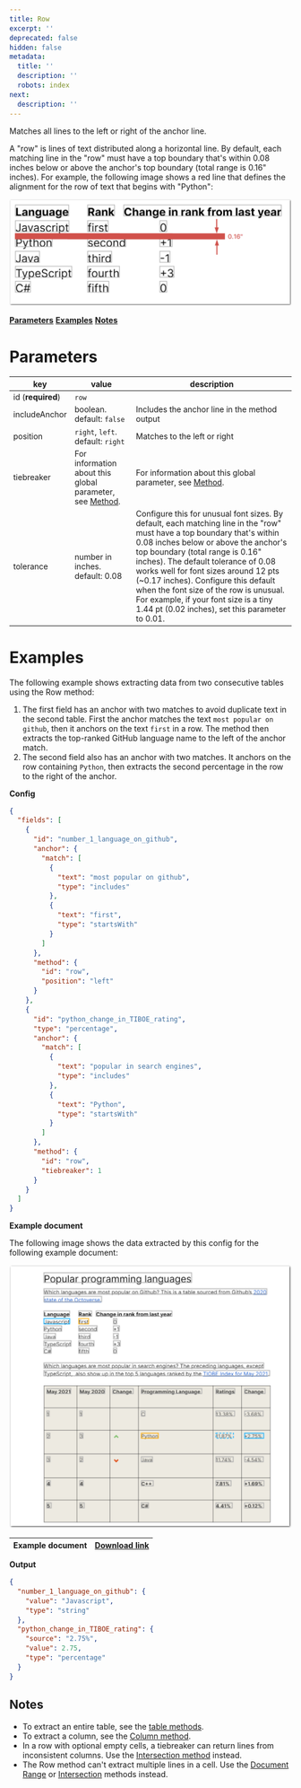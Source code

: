 ```yaml
---
title: Row
excerpt: ''
deprecated: false
hidden: false
metadata:
  title: ''
  description: ''
  robots: index
next:
  description: ''
---
```

Matches all lines to the left or right of the anchor line.

A "row" is lines of text distributed along a horizontal line. By default, each matching line in the "row" must have a top boundary that's within 0.08 inches below or above the anchor's top boundary (total range is 0.16" inches). For example, the following image shows a red line that defines the alignment for the row of text that begins with "Python":

![Click to enlarge](https://raw.githubusercontent.com/sensible-hq/sensible-docs/main/readme-sync/assets/v0/images/final/row_align.png)

[**Parameters**](doc:row#parameters) [**Examples**](doc:row#examples) [**Notes**](doc:row#notes)

Parameters
====

| key               | value                                                        | description                                                  |
| ----------------- | ------------------------------------------------------------ | ------------------------------------------------------------ |
| id (**required**) | `row`                                                        |                                                              |
| includeAnchor     | boolean. default: `false`                                    | Includes the anchor line in the method output                |
| position          | `right`, `left`. default: `right`                            | Matches to the left or right                                 |
| tiebreaker        | For information about this global parameter, see [Method](doc:method#parameters). | For information about this global parameter, see [Method](doc:method#parameters). |
| tolerance         | number in inches. default: 0.08                              | Configure this for unusual font sizes. By default, each matching line in the "row" must have a top boundary that's within 0.08 inches below or above the anchor's top boundary (total range is 0.16" inches). The default tolerance of 0.08 works well for font sizes around 12 pts (~0.17 inches). Configure this default when the font size of the row is unusual. For example, if your font size is a tiny 1.44 pt (0.02 inches), set this parameter to 0.01. |

Examples
====

The following example shows extracting data from two consecutive tables using the Row method:

1. The first field has an anchor with two matches to avoid duplicate text in the second table. First the anchor matches the text `most popular on github`, then it anchors on the text `first` in a row. The method then extracts the top-ranked GitHub language name to the left of the anchor match.
2. The second field also has an anchor with two matches. It anchors on the row containing `Python`, then extracts the second percentage in the row to the right of the anchor.

**Config**

```json
{
  "fields": [
    {
      "id": "number_1_language_on_github",
      "anchor": {
        "match": [
          {
            "text": "most popular on github",
            "type": "includes"
          },
          {
            "text": "first",
            "type": "startsWith"
          }
        ]
      },
      "method": {
        "id": "row",
        "position": "left"
      }
    },
    {
      "id": "python_change_in_TIBOE_rating",
      "type": "percentage",
      "anchor": {
        "match": [
          {
            "text": "popular in search engines",
            "type": "includes"
          },
          {
            "text": "Python",
            "type": "startsWith"
          }
        ]
      },
      "method": {
        "id": "row",
        "tiebreaker": 1
      }
    }
  ]
}
```

**Example document**

The following image shows the data extracted by this config for the following example document:

![Click to enlarge](https://raw.githubusercontent.com/sensible-hq/sensible-docs/main/readme-sync/assets/v0/images/final/row.png)

| Example document | [Download link](https://raw.githubusercontent.com/sensible-hq/sensible-docs/main/readme-sync/assets/v0/pdfs/row_column.pdf) |
| ---------------- | ------------------------------------------------------------ |

**Output**

```json
{
  "number_1_language_on_github": {
    "value": "Javascript",
    "type": "string"
  },
  "python_change_in_TIBOE_rating": {
    "source": "2.75%",
    "value": 2.75,
    "type": "percentage"
  }
}
```

Notes
-----

- To extract an entire table, see the [table methods](doc:table-methods).
- To extract a column, see the [Column method](doc:column).
- In a row with optional empty cells, a tiebreaker can return lines from inconsistent columns. Use the [Intersection method](doc:intersection) instead.
- The Row method can't extract multiple lines in a cell. Use the [Document Range](doc:document-range#offset-y-parameter) or [Intersection](doc:intersection) methods instead.